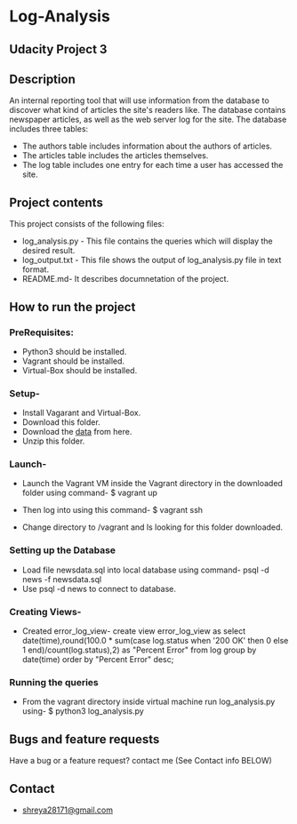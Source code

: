 # Log-Analysis
## Udacity Project 3

## Description
An internal reporting tool that will use information from the database to discover what kind of articles the site's readers like. The database contains newspaper articles, as well as the web server log for the site. The database includes three tables:

* The authors table includes information about the authors of articles.
* The articles table includes the articles themselves.
* The log table includes one entry for each time a user has accessed the site.

## Project contents

This project consists of the following files:

* log_analysis.py - This file contains the queries which will display the desired result.
* log_output.txt - This file shows the output of log_analysis.py file in text format.
* README.md- It describes documnetation of the project.

## How to run the project

### PreRequisites:
* Python3 should be installed.
* Vagrant should be installed.
* Virtual-Box should be installed.

### Setup-
* Install Vagarant and Virtual-Box.
* Download this folder.
* Download the <a href="https://d17h27t6h515a5.cloudfront.net/topher/2016/August/57b5f748_newsdata/newsdata.zip" rel="nofollow">data</a> from here.</li>
* Unzip this folder.

### Launch-
* Launch the Vagrant VM inside the Vagrant directory in the downloaded folder using command-
$ vagrant up

* Then log into using this command-
$ vagrant ssh

* Change directory to /vagrant and ls looking for this folder downloaded.

### Setting up the Database
* Load file newsdata.sql into local database using command-
  psql -d news -f newsdata.sql
* Use psql -d news to connect to database.

### Creating Views-
* Created error_log_view-
  create view error_log_view as select date(time),round(100.0 * sum(case log.status when '200 OK' then 0 else 1 end)/count(log.status),2) as "Percent Error" from log group by date(time) order by "Percent Error" desc;

### Running the queries
* From the vagrant directory inside virtual machine run log_analysis.py using-
$ python3 log_analysis.py

## Bugs and feature requests

Have a bug or a feature request? contact me (See Contact info BELOW)

## Contact

* shreya28171@gmail.com

